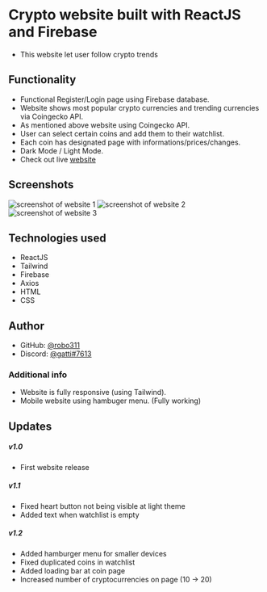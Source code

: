 # Crypto website built with ReactJS and Firebase

- This website let user follow crypto trends

## Functionality

- Functional Register/Login page using Firebase database.
- Website shows most popular crypto currencies and trending currencies via Coingecko API.
- As mentioned above website using Coingecko API.
- User can select certain coins and add them to their watchlist.
- Each coin has designated page with informations/prices/changes.
- Dark Mode / Light Mode.
- Check out live [website](https://coinbase-52f8f.web.app/)

## Screenshots
![screenshot of website 1](https://github.com/robo311/crypto-app/blob/master/screenshots/coinbase-screenshot-1.png)
![screenshot of website 2](https://github.com/robo311/crypto-app/blob/master/screenshots/coinbase-screenshot-2.png)
![screenshot of website 3](https://github.com/robo311/crypto-app/blob/master/screenshots/coinbase-screenshot-3.png)

## Technologies used

- ReactJS
- Tailwind
- Firebase
- Axios
- HTML
- CSS

## Author

- GitHub: [@robo311](https://github.com/robo311)
- Discord: [@gatti#7613](https://discord.com)

### Additional info

- Website is fully responsive (using Tailwind).
- Mobile website using hambuger menu. (Fully working)

## Updates

##### v1.0
- First website release

##### v1.1
- Fixed heart button not being visible at light theme
- Added text when watchlist is empty

##### v1.2
- Added hamburger menu for smaller devices
- Fixed duplicated coins in watchlist
- Added loading bar at coin page
- Increased number of cryptocurrencies on page (10 -> 20)

